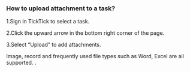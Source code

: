 ### How to upload attachment to a task?
1.Sign in TickTick to select a task.

2.Click the upward arrow in the bottom right corner of the page.

3.Select “Upload” to add attachments.

Image, record and frequently used file types such as Word, Excel are all supported. .


